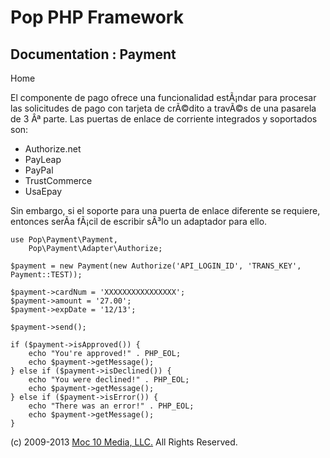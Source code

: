 Pop PHP Framework
=================

Documentation : Payment
-----------------------

Home

El componente de pago ofrece una funcionalidad estÃ¡ndar para procesar
las solicitudes de pago con tarjeta de crÃ©dito a travÃ©s de una
pasarela de 3 Âª parte. Las puertas de enlace de corriente integrados y
soportados son:

-   Authorize.net
-   PayLeap
-   PayPal
-   TrustCommerce
-   UsaEpay

Sin embargo, si el soporte para una puerta de enlace diferente se
requiere, entonces serÃ­a fÃ¡cil de escribir sÃ³lo un adaptador para
ello.

    use Pop\Payment\Payment,
        Pop\Payment\Adapter\Authorize;

    $payment = new Payment(new Authorize('API_LOGIN_ID', 'TRANS_KEY', Payment::TEST));

    $payment->cardNum = 'XXXXXXXXXXXXXXXX';
    $payment->amount = '27.00';
    $payment->expDate = '12/13';

    $payment->send();

    if ($payment->isApproved()) {
        echo "You're approved!" . PHP_EOL;
        echo $payment->getMessage();
    } else if ($payment->isDeclined()) {
        echo "You were declined!" . PHP_EOL;
        echo $payment->getMessage();
    } else if ($payment->isError()) {
        echo "There was an error!" . PHP_EOL;
        echo $payment->getMessage();
    }

\(c) 2009-2013 [Moc 10 Media, LLC.](http://www.moc10media.com) All
Rights Reserved.
